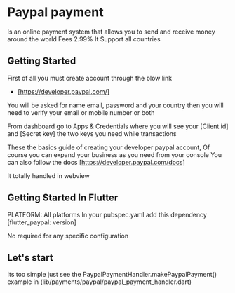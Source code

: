 # Paypal payment

Is an online payment system that allows you to send and receive money around the world
Fees 2.99%
It Support all countries

## Getting Started

First of all you must create account through the blow link
- [https://developer.paypal.com/]

You will be asked for name email, password and your country then you will need to verify your email or mobile number or both

From dashboard go to Apps & Credentials where you will see your [Client id] and [Secret key] the two keys you need while transactions

These the basics guide of creating your developer paypal account, Of course you can expand your business as you need from your console
You can also follow the docs [https://developer.paypal.com/docs]

It totally handled in webview 

## Getting Started In Flutter
PLATFORM: All platforms
In your pubspec.yaml add this dependency [flutter_paypal: version] 

No required for any specific configuration

## Let's start
Its too simple just see the PaypalPaymentHandler.makePaypalPayment() example in (lib/payments/paypal/paypal_payment_handler.dart)